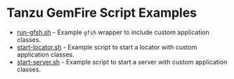 <!--
  ~ Copyright 2023-2024 Broadcom. All rights reserved.
  -->

# Tanzu GemFire Script Examples

* [run-gfsh.sh](run-gfsh.sh) - Example `gfsh` wrapper to include custom application classes.
* [start-locator.sh](start-locator.sh) - Example script to start a locator with custom application classes.
* [start-server.sh](start-server.sh) - Example script to start a server with custom application classes.
